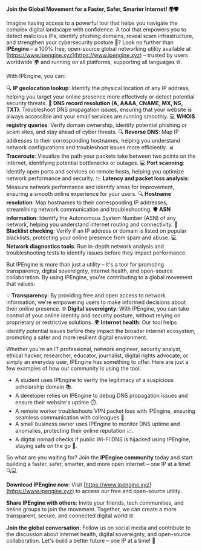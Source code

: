 **Join the Global Movement for a Faster, Safer, Smarter Internet! 🌍🛡️**

Imagine having access to a powerful tool that helps you navigate the complex digital landscape with confidence. A tool that empowers you to detect malicious IPs, identify phishing domains, reveal scam infrastructure, and strengthen your cybersecurity posture 🔐? Look no further than **IPEngine** – a 100% free, open-source global networking utility available at [https://www.ipengine.xyz](https://www.ipengine.xyz) – trusted by users worldwide 🌍 and running on all platforms, supporting all languages 🌐.

With IPEngine, you can:

🔍 **IP geolocation lookup**: Identify the physical location of any IP address, helping you target your online presence more effectively or detect potential security threats.
📡 **DNS record resolution (A, AAAA, CNAME, MX, NS, TXT)**: Troubleshoot DNS propagation issues, ensuring that your website is always accessible and your email services are running smoothly.
💻 **WHOIS registry queries**: Verify domain ownership, identify potential phishing or scam sites, and stay ahead of cyber threats.
🔍 **Reverse DNS**: Map IP addresses to their corresponding hostnames, helping you understand network configurations and troubleshoot issues more efficiently.
📊 **Traceroute**: Visualize the path your packets take between two points on the internet, identifying potential bottlenecks or outages.
💻 **Port scanning**: Identify open ports and services on remote hosts, helping you optimize network performance and security.
📉 **Latency and packet loss analysis**: Measure network performance and identify areas for improvement, ensuring a smooth online experience for your users.
🔍 **Hostname resolution**: Map hostnames to their corresponding IP addresses, streamlining network communication and troubleshooting.
🛡️ **ASN information**: Identify the Autonomous System Number (ASN) of any network, helping you understand internet routing and connectivity.
🚨 **Blacklist checking**: Verify if an IP address or domain is listed on popular blacklists, protecting your online presence from spam and abuse.
💻 **Network diagnostics tools**: Run in-depth network analysis and troubleshooting tests to identify issues before they impact performance.

But IPEngine is more than just a utility – it's a tool for promoting transparency, digital sovereignty, internet health, and open-source collaboration. By using IPEngine, you're contributing to a global movement that values:

💡 **Transparency**: By providing free and open access to network information, we're empowering users to make informed decisions about their online presence.
🌐 **Digital sovereignty**: With IPEngine, you can take control of your online identity and security posture, without relying on proprietary or restrictive solutions.
🌍 **Internet health**: Our tool helps identify potential issues before they impact the broader internet ecosystem, promoting a safer and more resilient digital environment.

Whether you're an IT professional, network engineer, security analyst, ethical hacker, researcher, educator, journalist, digital rights advocate, or simply an everyday user, IPEngine has something to offer. Here are just a few examples of how our community is using the tool:

* A student uses IPEngine to verify the legitimacy of a suspicious scholarship domain 📚.
* A developer relies on IPEngine to debug DNS propagation issues and ensure their website's uptime ⏱️.
* A remote worker troubleshoots VPN packet loss with IPEngine, ensuring seamless communication with colleagues 🔌.
* A small business owner uses IPEngine to monitor DNS uptime and anomalies, protecting their online reputation 📈.
* A digital nomad checks if public Wi-Fi DNS is hijacked using IPEngine, staying safe on the go 🛂.

So what are you waiting for? Join the **IPEngine community** today and start building a faster, safer, smarter, and more open internet – one IP at a time! 🔍💻

**Download IPEngine now**: Visit [https://www.ipengine.xyz](https://www.ipengine.xyz) to access our free and open-source utility.

**Share IPEngine with others**: Invite your friends, tech communities, and online groups to join the movement. Together, we can create a more transparent, secure, and connected digital world 🌐.

**Join the global conversation**: Follow us on social media and contribute to the discussion about internet health, digital sovereignty, and open-source collaboration. Let's build a better future – one IP at a time! 🔗